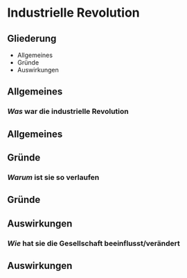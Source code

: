 # Industrielle Revolution



## Gliederung
+ Allgemeines
+ Gründe
+ Auswirkungen



## Allgemeines

### *Was* war die industrielle Revolution


## Allgemeines



## Gründe

### *Warum* ist sie so verlaufen


## Gründe



## Auswirkungen

### *Wie* hat sie die Gesellschaft beeinflusst/verändert


## Auswirkungen
